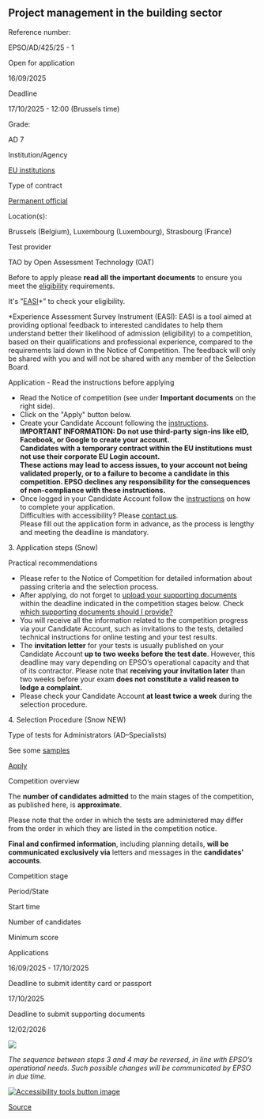 Project management in the building sector
-----------------------------------------

Reference number: 

EPSO/AD/425/25 - 1

  

Open for application

16/09/2025

Deadline

17/10/2025 - 12:00 (Brussels time)

Grade: 

AD 7

  

Institution/Agency

[EU institutions](/en/eu-institutions)

Type of contract

[Permanent official](/staff-categories)

Location(s): 

Brussels (Belgium), Luxembourg (Luxembourg), Strasbourg (France)

  

Test provider

TAO by Open Assessment Technology (OAT)

Before to apply please **read all the important documents** to ensure you meet the [eligibility](/node/695) requirements.

It's ”[EASI](https://ec.europa.eu/eusurvey/runner/EPSO_AD_425_25_Field1_Project_management "(opens in a new window)")\*” to check your eligibility.

  
\*Experience Assessment Survey Instrument (EASI): EASI is a tool aimed at providing optional feedback to interested candidates to help them understand better their likelihood of admission (eligibility) to a competition, based on their qualifications and professional experience, compared to the requirements laid down in the Notice of Competition. The feedback will only be shared with you and will not be shared with any member of the Selection Board.

Application - Read the instructions before applying

* Read the Notice of competition (see under **Important documents** on the right side).
* Click on the "Apply" button below.
* Create your Candidate Account following the [instructions](/en/how-navigate-single-candidate-portal "How to navigate in the Single Candidate Portal  ").  
    **IMPORTANT INFORMATION: Do not use third-party sign-ins like eID, Facebook, or Google to create your account.**   
    **Candidates with a temporary contract within the EU institutions must not use their corporate EU Login account.**   
    **These actions may lead to access issues, to your account not being validated properly, or to a failure to become a candidate in this competition. EPSO declines any responsibility for the consequences of non-compliance with these instructions.**
* Once logged in your Candidate Account follow the [instructions](/en/how-apply-competition-overview "How to fill the application form") on how to complete your application.  
    Difficulties with accessibility? Please [contact us](/en/contact-us "Contact us").  
    Please fill out the application form in advance, as the process is lengthy and meeting the deadline is mandatory.

3\. Application steps (Snow)

Practical recommendations

* Please refer to the Notice of Competition for detailed information about passing criteria and the selection process.
* After applying, do not forget to [upload your supporting documents](/how-apply-competition-overview#supporting) within the deadline indicated in the competition stages below. Check [which supporting documents should I provide?](/en/help/faq/13104 "Which supporting documents should I provide?")
* You will receive all the information related to the competition progress via your Candidate Account, such as invitations to the tests, detailed technical instructions for online testing and your test results.
* The **invitation letter** for your tests is usually published on your Candidate Account **up to two weeks before the test date**. However, this deadline may vary depending on EPSO’s operational capacity and that of its contractor. Please note that **receiving your invitation later** than two weeks before your exam **does not constitute a** **valid reason to lodge a complaint.**
* Please check your Candidate Account **at least twice a week** during the selection procedure.

4\. Selection Procedure (Snow NEW)

Type of tests for Administrators (AD–Specialists)

See some [samples](/node/13572)

[Apply](https://digit.service-now.com/eu_institutions_single_candidate_portal "(opens in a new window)")

Competition overview

The **number of candidates admitted** to the main stages of the competition, as published here, is **approximate**.

Please note that the order in which the tests are administered may differ from the order in which they are listed in the competition notice.

**Final and confirmed information**, including planning details, **will be communicated exclusively via** letters and messages in the **candidates' accounts**.

Competition stage

Period/State

Start time

Number of candidates

Minimum score

Applications

16/09/2025 - 17/10/2025

Deadline to submit identity card or passport

17/10/2025

Deadline to submit supporting documents

12/02/2026

![](/sites/default/files/styles/infogra/public/2025-09/EPSO%20Infographic%20Building_Com_EN.png?itok=5MYuGX4h)

*The sequence between steps 3 and 4 may be reversed, in line with EPSO’s operational needs. Such possible changes will be communicated by EPSO in due time.*

[![Accessibility tools button image](/themes/custom/oe_epso_theme/images/reciteme_button.png)](#reciteEnable "Open Accessibility")

[Source](https://eu-careers.europa.eu/en/job-opportunities/project-management-building-sector)